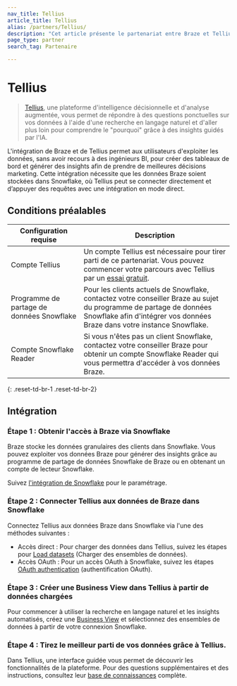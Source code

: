```yaml
---
nav_title: Tellius
article_title: Tellius
alias: /partners/Tellius/
description: "Cet article présente le partenariat entre Braze et Tellius, une plateforme d'intelligence décisionnelle et d'analyse augmentée."
page_type: partner
search_tag: Partenaire

---
```


# Tellius

> [Tellius](https://www.tellius.com/), une plateforme d'intelligence décisionnelle et d'analyse augmentée, vous permet de répondre à des questions ponctuelles sur vos données à l'aide d'une recherche en langage naturel et d'aller plus loin pour comprendre le "pourquoi" grâce à des insights guidés par l'IA.

L'intégration de Braze et de Tellius permet aux utilisateurs d'exploiter les données, sans avoir recours à des ingénieurs BI, pour créer des tableaux de bord et générer des insights afin de prendre de meilleures décisions marketing. Cette intégration nécessite que les données Braze soient stockées dans Snowflake, où Tellius peut se connecter directement et d’appuyer des requêtes avec une intégration en mode direct.

## Conditions préalables

| Configuration requise | Description |
| ----------- | ----------- |
| Compte Tellius | Un compte Tellius est nécessaire pour tirer parti de ce partenariat. Vous pouvez commencer votre parcours avec Tellius par un [essai gratuit](https://www.tellius.com/free-trial/).|
| Programme de partage de données Snowflake | Pour les clients actuels de Snowflake, contactez votre conseiller Braze au sujet du programme de partage de données Snowflake afin d'intégrer vos données Braze dans votre instance Snowflake.|
| Compte Snowflake Reader | Si vous n'êtes pas un client Snowflake, contactez votre conseiller Braze pour obtenir un compte Snowflake Reader qui vous permettra d'accéder à vos données Braze.|
{: .reset-td-br-1 .reset-td-br-2}

## Intégration

### Étape 1 : Obtenir l'accès à Braze via Snowflake

Braze stocke les données granulaires des clients dans Snowflake. Vous pouvez exploiter vos données Braze pour générer des insights grâce au programme de partage de données Snowflake de Braze ou en obtenant un compte de lecteur Snowflake. 

Suivez [l'intégration de Snowflake]({{site.baseurl}}/partners/data_and_infrastructure_agility/data_warehouses/snowflake/) pour le paramétrage. 

### Étape 2 : Connecter Tellius aux données de Braze dans Snowflake

Connectez Tellius aux données Braze dans Snowflake via l'une des méthodes suivantes :

- Accès direct : Pour charger des données dans Tellius, suivez les étapes pour [Load datasets](https://help.tellius.com/article/jn6o59d5gk-load-datasets) (Charger des ensembles de données).
- Accès OAuth : Pour un accès OAuth à Snowflake, suivez les étapes [OAuth authentication](https://help.tellius.com/article/11517w63b6-oauth-authentication-for-snowflake) (authentification OAuth).

### Étape 3 : Créer une Business View dans Tellius à partir de données chargées

Pour commencer à utiliser la recherche en langage naturel et les insights automatisés, créez une [Business View](https://help.tellius.com/article/hy9yvh5tom-create-business-view) et sélectionnez des ensembles de données à partir de votre connexion Snowflake.

### Étape 4 : Tirez le meilleur parti de vos données grâce à Tellius.

Dans Tellius, une interface guidée vous permet de découvrir les fonctionnalités de la plateforme. Pour des questions supplémentaires et des instructions, consultez leur [base de connaissances](https://help.tellius.com/) complète.
